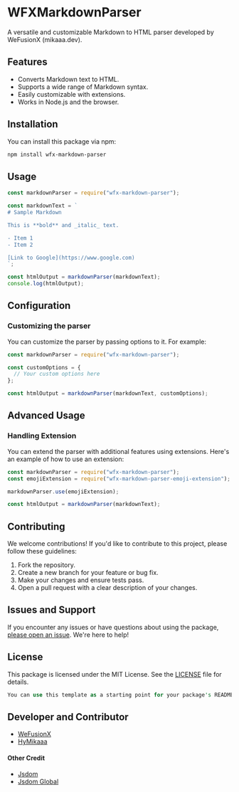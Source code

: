# WFXMarkdownParser

A versatile and customizable Markdown to HTML parser developed by WeFusionX (mikaaa.dev).

## Features

- Converts Markdown text to HTML.
- Supports a wide range of Markdown syntax.
- Easily customizable with extensions.
- Works in Node.js and the browser.

## Installation

You can install this package via npm:

```bash
npm install wfx-markdown-parser
```

## Usage

```javascript
const markdownParser = require("wfx-markdown-parser");

const markdownText = `
# Sample Markdown

This is **bold** and _italic_ text.

- Item 1
- Item 2

[Link to Google](https://www.google.com)
`;

const htmlOutput = markdownParser(markdownText);
console.log(htmlOutput);
```

## Configuration

### Customizing the parser

You can customize the parser by passing options to it. For example:

```javascript
const markdownParser = require("wfx-markdown-parser");

const customOptions = {
  // Your custom options here
};

const htmlOutput = markdownParser(markdownText, customOptions);
```

## Advanced Usage

### Handling Extension

You can extend the parser with additional features using extensions. Here's an example of how to use an extension:

```javascript
const markdownParser = require("wfx-markdown-parser");
const emojiExtension = require("wfx-markdown-parser-emoji-extension");

markdownParser.use(emojiExtension);

const htmlOutput = markdownParser(markdownText);
```

## Contributing

We welcome contributions! If you'd like to contribute to this project, please follow these guidelines:

1. Fork the repository.
1. Create a new branch for your feature or bug fix.
1. Make your changes and ensure tests pass.
1. Open a pull request with a clear description of your changes.

## Issues and Support

If you encounter any issues or have questions about using the package,[ please open an issue](/issues/). We're here to help!

## License

This package is licensed under the MIT License. See the [LICENSE](LICENSE) file for details.

```rust
You can use this template as a starting point for your package's README.md, replacing "wfx-markdown-parser" with the actual name of your npm package and customizing the content further as needed.
```

## Developer and Contributor

- [WeFusionX](https://wfxlabs.rin4ever.xyz)
- [HyMikaaa](https://rin4ever.xyz)

#### Other Credit

- [Jsdom](https://www.npmjs.com/package/jsdom)
- [Jsdom Global](https://www.npmjs.com/package/jsdom-global)
